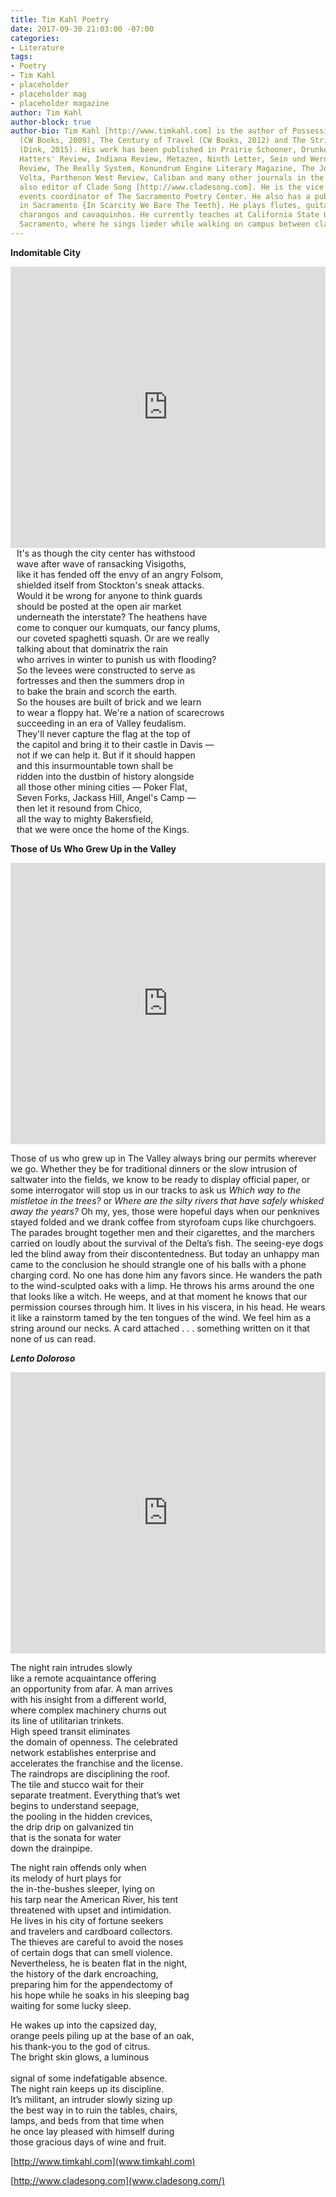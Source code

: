 ```yaml
---
title: Tim Kahl Poetry
date: 2017-09-30 21:03:00 -07:00
categories:
- Literature
tags:
- Poetry
- Tim Kahl
- placeholder
- placeholder mag
- placeholder magazine
author: Tim Kahl
author-block: true
author-bio: Tim Kahl [http://www.timkahl.com] is the author of Possessing Yourself
  (CW Books, 2009), The Century of Travel (CW Books, 2012) and The String of Islands
  (Dink, 2015). His work has been published in Prairie Schooner, Drunken Boat, Mad
  Hatters' Review, Indiana Review, Metazen, Ninth Letter, Sein und Werden, Notre Dame
  Review, The Really System, Konundrum Engine Literary Magazine, The Journal, The
  Volta, Parthenon West Review, Caliban and many other journals in the U.S. He is
  also editor of Clade Song [http://www.cladesong.com]. He is the vice president and
  events coordinator of The Sacramento Poetry Center. He also has a public installation
  in Sacramento {In Scarcity We Bare The Teeth}. He plays flutes, guitars, ukuleles,
  charangos and cavaquinhos. He currently teaches at California State University,
  Sacramento, where he sings lieder while walking on campus between classes.
---
```


**Indomitable City**

<iframe width="100%" height="450" scrolling="no" frameborder="no" src="https://w.soundcloud.com/player/?url=https%3A//api.soundcloud.com/tracks/344287776&amp;color=ff5500&amp;auto_play=false&amp;hide_related=false&amp;show_comments=true&amp;show_user=true&amp;show_reposts=false&amp;visual=true"></iframe>

<div style="margin-left: 10px">
It's as though the city center has withstood<br>
wave after wave of ransacking Visigoths,<br>
like it has fended off the envy of an angry Folsom,<br>
shielded itself from Stockton's sneak attacks.<br>
Would it be wrong for anyone to think guards<br>
should be posted at the open air market<br>
underneath the interstate? The heathens have<br>
come to conquer our kumquats, our fancy plums,<br>
our coveted spaghetti squash. Or are we really<br>
talking about that dominatrix the rain<br>
who arrives in winter to punish us with flooding?<br>
So the levees were constructed to serve as<br>
fortresses and then the summers drop in<br>
to bake the brain and scorch the earth.<br>
So the houses are built of brick and we learn<br>
to wear a floppy hat. We're a nation of scarecrows<br>
succeeding in an era of Valley feudalism.<br>
They'll never capture the flag at the top of<br>
the capitol and bring it to their castle in Davis —<br>
not if we can help it. But if it should happen<br>
and this insurmountable town shall be<br>
ridden into the dustbin of history alongside<br>
all those other mining cities — Poker Flat,<br>
Seven Forks, Jackass Hill, Angel's Camp —<br>
then let it resound from Chico,<br>
all the way to mighty Bakersfield,<br>
that we were once the home of the Kings.<br>
</div>

**Those of Us Who Grew Up in the Valley**

<iframe width="100%" height="450" scrolling="no" frameborder="no" src="https://w.soundcloud.com/player/?url=https%3A//api.soundcloud.com/tracks/343776370&amp;color=ff5500&amp;auto_play=false&amp;hide_related=false&amp;show_comments=true&amp;show_user=true&amp;show_reposts=false&amp;visual=true"></iframe>

Those of us who grew up in The Valley always bring our permits wherever we go. Whether they be for traditional dinners or the slow intrusion of saltwater into the fields, we know to be ready to display official paper, or some interrogator will stop us in our tracks to ask us *Which way to the mistletoe in the trees?* or *Where are the silty rivers that have safely whisked away the years?* Oh my, yes, those were hopeful days when our penknives stayed folded and we drank coffee from styrofoam cups like churchgoers. The parades brought together men and their cigarettes, and the marchers carried on loudly about the survival of the Delta’s fish. The seeing-eye dogs led the blind away from their discontentedness. But today an unhappy man came to the conclusion he should strangle one of his balls with a phone charging cord. No one has done him any favors since. He wanders the path to the wind-sculpted oaks with a limp. He throws his arms around the one that looks like a witch. He weeps, and at that moment he knows that our permission courses through him. It lives in his viscera, in his head. He wears it like a rainstorm tamed by the ten tongues of the wind. We feel him as a string around our necks. A card attached . . . something written on it that none of us can read.

***Lento Doloroso***

<iframe width="100%" height="450" scrolling="no" frameborder="no" src="https://w.soundcloud.com/player/?url=https%3A//api.soundcloud.com/tracks/343775777&amp;color=ff5500&amp;auto_play=false&amp;hide_related=false&amp;show_comments=true&amp;show_user=true&amp;show_reposts=false&amp;visual=true"></iframe>

The night rain intrudes slowly<br>
like a remote acquaintance offering<br>
an opportunity from afar. A man arrives<br>
with his insight from a different world,<br>
where complex machinery churns out<br>
its line of utilitarian trinkets.<br>
High speed transit eliminates<br> 
the domain of openness. The celebrated<br>
network establishes enterprise and<br>
accelerates the franchise and the license.<br>
The raindrops are disciplining the roof.<br>
The tile and stucco wait for their<br>
separate treatment. Everything that’s wet<br>
begins to understand seepage,<br>
the pooling in the hidden crevices,<br>
the drip drip on galvanized tin<br>
that is the sonata for water<br>
down the drainpipe.<br>

The night rain offends only when<br>
its melody of hurt plays for<br>
the in-the-bushes sleeper, lying on<br> 
his tarp near the American River, his tent<br>
threatened with upset and intimidation.<br>
He lives in his city of fortune seekers<br>
and travelers and cardboard collectors.<br>
The thieves are careful to avoid the noses<br>
of certain dogs that can smell violence.<br>
Nevertheless, he is beaten flat in the night,<br>
the history of the dark encroaching,<br>
preparing him for the appendectomy of<br>
his hope while he soaks in his sleeping bag<br>
waiting for some lucky sleep.<br>

He wakes up into the capsized day,<br> 
orange peels piling up at the base of an oak,<br> 
his thank-you to the god of citrus.<br> 
The bright skin glows, a luminous<br>  
signal of some indefatigable absence.<br>
The night rain keeps up its discipline.<br>
It’s militant, an intruder slowly sizing up<br> 
the best way in to ruin the tables, chairs,<br>
lamps, and beds from that time when<br> 
he once lay pleased with himself during<br>
those gracious days of wine and fruit.<br>

[http://www.timkahl.com](www.timkahl.com)

[http://www.cladesong.com](www.cladesong.com/)